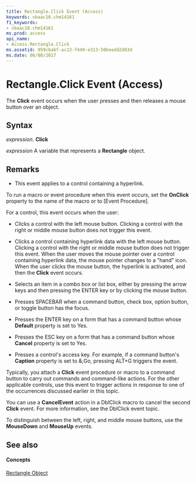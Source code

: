 ```yaml
---
title: Rectangle.Click Event (Access)
keywords: vbaac10.chm14161
f1_keywords:
- vbaac10.chm14161
ms.prod: access
api_name:
- Access.Rectangle.Click
ms.assetid: 959cbabf-ac13-f449-e313-50beadd2d83d
ms.date: 06/08/2017
---
```



# Rectangle.Click Event (Access)

The **Click** event occurs when the user presses and then releases a mouse button over an object.


## Syntax

 _expression_. **Click**

 _expression_ A variable that represents a **Rectangle** object.


## Remarks


- This event applies to a control containing a hyperlink.
    
To run a macro or event procedure when this event occurs, set the **OnClick** property to the name of the macro or to [Event Procedure].

For a control, this event occurs when the user:


- Clicks a control with the left mouse button. Clicking a control with the right or middle mouse button does not trigger this event.
    
- Clicks a control containing hyperlink data with the left mouse button. Clicking a control with the right or middle mouse button does not trigger this event. When the user moves the mouse pointer over a control containing hyperlink data, the mouse pointer changes to a "hand" icon. When the user clicks the mouse button, the hyperlink is activated, and then the **Click** event occurs.
    
- Selects an item in a combo box or list box, either by pressing the arrow keys and then pressing the ENTER key or by clicking the mouse button.
    
- Presses SPACEBAR when a command button, check box, option button, or toggle button has the focus.
    
- Presses the ENTER key on a form that has a command button whose **Default** property is set to Yes.
    
- Presses the ESC key on a form that has a command button whose **Cancel** property is set to Yes.
    
- Presses a control's access key. For example, if a command button's **Caption** property is set to &;Go, pressing ALT+G triggers the event.
    
Typically, you attach a **Click** event procedure or macro to a command button to carry out commands and command-like actions. For the other applicable controls, use this event to trigger actions in response to one of the occurrences discussed earlier in this topic.

You can use a **CancelEvent** action in a DblClick macro to cancel the second **Click** event. For more information, see the DblClick event topic.

To distinguish between the left, right, and middle mouse buttons, use the **MouseDown** and **MouseUp** events.


## See also


#### Concepts


[Rectangle Object](rectangle-object-access.md)

